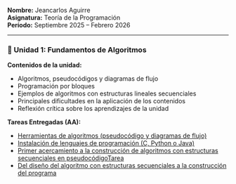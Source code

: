 **Nombre:** Jeancarlos Aguirre  
**Asignatura:** Teoría de la Programación  
**Período:** Septiembre 2025 – Febrero 2026  

---

### 🧩 Unidad 1: Fundamentos de Algoritmos  

**Contenidos de la unidad:**  
- Algoritmos, pseudocódigos y diagramas de flujo
- Programación por bloques  
- Ejemplos de algoritmos con estructuras lineales secuenciales  
- Principales dificultades en la aplicación de los contenidos  
- Reflexión crítica sobre los aprendizajes de la unidad

**Tareas Entregadas (AA):**
- [Herramientas de algoritmos (pseudocódigo y diagramas de flujo)](tareasEntregadas/Actividad_1_Teoria_de_la_Programacion_Jeancarlos_Aguirre.pdf)
- [Instalación de lenguajes de programación (C, Python o Java) ](tareasEntregadas/AA_Actividad_Nro2_Teoria_de_la_Programacion_Jeancarlos_Aguirre.pdf)
- [Primer acercamiento a la construcción de algoritmos con estructuras secuenciales en pseudocódigoTarea](tareasEntregadas/APE_Nro._1_Teoria_de_la_Programacion_Jeancarlos_Aguirre.pdf)
- [Del diseño del algoritmo con estructuras secuenciales a la construcción del programa](tareasEntregadas/APE_Teoría_de_la_programación_Unidad_1_Jeancarlos_Aguirre_Del_diseño_del_algoritmo.pdf)
